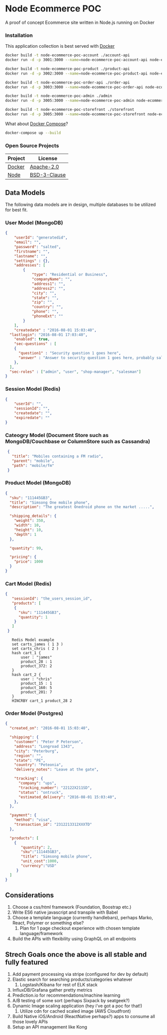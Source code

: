 # Node Ecommerce POC

A proof of concept Ecommerce site written in Node.js running on Docker

### Installation

This application collection is best served with [Docker](https://www.docker.com/)

```bash
docker build -t node-ecommerce-poc-account ./account-api
docker run -d -p 3001:3000 --name=node-ecommerce-poc-account-api node-ecommerce-poc-account-api

docker build -t node-ecommerce-poc-product ./product-api
docker run -d -p 3002:3000 --name=node-ecommerce-poc-product-api node-ecommerce-poc-product-api

docker build -t node-ecommerce-poc-order-api ./order-api
docker run -d -p 3003:3000 --name=node-ecommerce-poc-order-api node-ecommerce-poc-order-api

docker build -t node-ecommerce-poc-admin ./admin
docker run -d -p 3005:3000 --name=node-ecommerce-poc-admin node-ecommerce-poc-admin

docker build -t node-ecommerce-poc-storefront ./storefront
docker run -d -p 3005:3000 --name=node-ecommerce-poc-storefront node-ecommerce-poc-storefront
```

What about [Docker Compose](https://docs.docker.com/compose/)?

```bash
docker-compose up --build
```

### Open Source Projects
Project | License
--- | ---
[Docker](https://github.com/docker/docker) | [Apache-2.0](https://github.com/docker/docker/blob/master/LICENSE)
[Node]() | [BSD-3-Clause]()


## Data Models

The following data models are in design, multiple databases to be utilized for best fit.

### User Model (MongoDB)

```json
{
	"userId": "generatedid",
	"email": "",
	"password": "salted",
	"firstname": "",
	"lastname": "",
	"settings" : {},
	"addresses": [
		{
			"type": "Residential or Business",
			"companyName": "",
			"address1": "",
			"address2": "",
			"city": "",
			"state": "",
			"zip": "",
			"country": "",
			"phone": "",
			"phoneExt": ""
		}
	],
	"createdate" : "2016-08-01 15:03:40",
  "lastlogin": "2016-08-01 17:03:40",
	"enabled": true,
	"sec-questions" : [
    {
      "question1" : "Security question 1 goes here",
      "answer" : "Answer to security question 1 goes here, probably salted"
    },
  ],
  "sec-roles" : ["admin", "user", "shop-manager", "salesman"]
}
```

### Session Model (Redis)

```json
{
	"userId": "",
	"sessionId": "",
	"createdate": "",
	"expiredate": ""
}
```

### Cateogry Model (Document Store such as MongoDB/Couchbase or ColumnStore such as Cassandra)

```json
 {
   "title": "Mobiles containing a FM radio",
   "parent": "mobile",
   "path": "mobile/fm"
 }
 ```

### Product Model (MongoDB)

```json
{
  "sku": "111445GB3",
  "title": "Simsong One mobile phone",
  "description": "The greatest Onedroid phone on the market .....",

  "shipping_details": {
    "weight": 350,
    "width": 10,
    "height": 10,
    "depth": 1
  },

  "quantity": 99,

  "pricing": {
    "price": 1000
  }
}
```

### Cart Model (Redis)

```json
{
   "sessionId": "the_users_session_id",
   "products": [
    {
      "sku": "111445GB3",
      "quantity": 1
    }
   ]
 }

 ```
 ```
	Redis Model example
	set carts_james ( 1 3 )
	set carts_chris ( 2 )
	hash cart_1 {
		user : "james"
		product_28 : 1
		product_372: 2
	}
	hash cart_2 {
		user : "chris"
		product_15 : 1
		product_160: 5
		product_201: 7
	}
	HINCRBY cart_1 product_28 2
 ```

 ### Order Model (Postgres)

 ```json
 {
   "created_on": "2016-08-01 15:03:40",

   "shipping": {
     "customer": "Peter P Peterson",
     "address": "Longroad 1343",
     "city": "Peterburg",
     "region": "",
     "state": "PE",
     "country": "Peteonia",
     "delivery_notes": "Leave at the gate",

     "tracking": {
       "company": "ups",
       "tracking_number": "22122X211SD",
       "status": "ontruck",
       "estimated_delivery": "2016-08-01 15:03:40",
     },
   },

   "payment": {
     "method": "visa",
     "transaction_id": "2312213312XXXTD"
   },

   "products": [
     {
        "quantity": 2,
        "sku":"111445GB3",
        "title": "Simsong mobile phone",
        "unit_cost":1000,
        "currency":"USD"
      }
   ]
 }
 ```

## Considerations

1. Choose a css/html framework (Foundation, Boostrap etc.)
1. Write ES6 native javascript and transpile with Babel
1. Choose a template language (currently handlebars), perhaps Marko, React, Polymer or something else?
   1. Plan for 1 page checkout experience with chosen template language/framework
1. Build the APIs with flexibility using GraphQL on all endpoints

## Strech Goals once the above is all stable and fully featured
1. Add payment processing via stripe (configured for dev by default)
1. Elastic search for searching products/categories whatever
   1. Logstash/Kibana for rest of ELK stack
1. InfluxDB/Grafana gather pretty metrics
1. Prediction.io for recommendations/machine learning
1. A/B testing of some sort (perhaps Sixpack by seatgeek?)
1. Dynamic Image scaling application (hey i've got a poc for that!)
   1. Utilize cdn for cached scaled image (AWS Cloudfront)
1. Build Native iOS/Android (ReactNative perhaps?) apps to consume all those lovely APIs
1. Setup an API management like Kong
